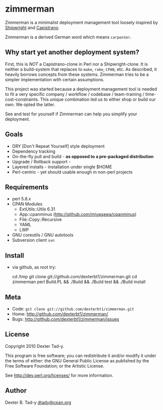 zimmerman
=========

Zimmerman is a minimalist deployment management tool loosely inspired by
[Shipwright](http://search.cpan.org/perldoc?Shipwright) and 
[Capistrano](http://www.capify.org/).

Zimmerman is a derived German word which means `carpenter`.


Why start yet another deployment system?
----------------------------------------

First, this is *NOT* a Capistrano-clone in Perl nor a Shipwright-clone.
It is neither a build-system that replaces to `make`, `rake`, `CPAN`, etc.
As described, it heavily borrows concepts from these systems.
Zimmerman tries to be a simpler implementation with certain assumptions.

This project was started because a deployment management tool is needed to fit
a very specific company / workflow / codebase / team-training / time-cost-constraints. 
This unique combination led us to either shop or build our own. We opted 
the latter.

See and test for yourself if Zimmerman can help you simplify your deployment.


Goals
-----

* DRY [Don't Repeat Yourself] style deployment
* Dependency tracking
* On-the-fly pull and build - __as opposed to a pre-packaged distribution__
* Upgrade / Rollback support - 
* Layered installs - installation under single $HOME
* Perl-centric - yet should usable enough in non-perl projects


Requirements
------------

* perl 5.8.x
* CPAN Modules
    * ExtUtils::Utils 6.31
    * App::cpanminus (http://github.com/miyagawa/cpanminus)
    * File::Copy::Recursive
    * YAML
    * LWP
* GNU coreutils / GNU autotools
* Subversion client `svn`


Install
-------

* via github, as root try:
    
    cd /tmp
    git clone git://github.com/dexterbt1/zimmerman.git
    cd zimmerman
    perl Build.PL && ./Build && ./Build test && ./Build install


Meta
----

* Code: `git clone git://github.com/dexterbt1/zimmerman.git`
* Home: <http://github.com/dexterbt1/zimmerman/>
* Bugs: <http://github.com/dexterbt1/zimmerman/issues>


License
-------
Copyright 2010 Dexter Tad-y.

This program is free software; you can redistribute it and/or modify it
under the terms of either: the GNU General Public License as published
by the Free Software Foundation; or the Artistic License.

See http://dev.perl.org/licenses/ for more information.


Author
------

Dexter B. Tad-y <dtady@cpan.org>

